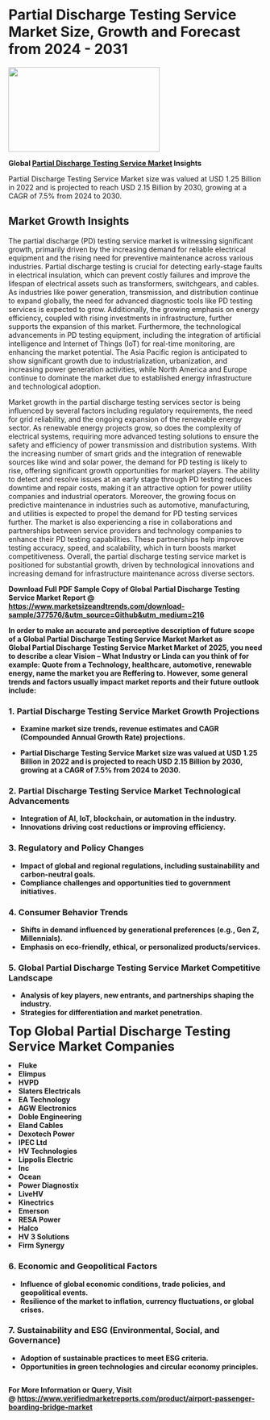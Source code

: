 <H1>Partial Discharge Testing Service Market Size, Growth and Forecast from 2024 - 2031</H1><img class="aligncenter size-medium wp-image-584254" src="https://thirdeyenews.in/wp-content/uploads/2024/09/Global-Market-Research-300x168.jpeg" alt="" width="300" height="168" /><p><strong>Global&nbsp;<a href="https://www.marketsizeandtrends.com/download-sample/377576/&amp;utm_source=Github&utm_medium=216">Partial Discharge Testing Service Market</a> Insights</strong></p><p>Partial Discharge Testing Service Market size was valued at USD 1.25 Billion in 2022 and is projected to reach USD 2.15 Billion by 2030, growing at a CAGR of 7.5% from 2024 to 2030.</p><p><h2>Market Growth Insights</h2> <p>The partial discharge (PD) testing service market is witnessing significant growth, primarily driven by the increasing demand for reliable electrical equipment and the rising need for preventive maintenance across various industries. Partial discharge testing is crucial for detecting early-stage faults in electrical insulation, which can prevent costly failures and improve the lifespan of electrical assets such as transformers, switchgears, and cables. As industries like power generation, transmission, and distribution continue to expand globally, the need for advanced diagnostic tools like PD testing services is expected to grow. Additionally, the growing emphasis on energy efficiency, coupled with rising investments in infrastructure, further supports the expansion of this market. Furthermore, the technological advancements in PD testing equipment, including the integration of artificial intelligence and Internet of Things (IoT) for real-time monitoring, are enhancing the market potential. The Asia Pacific region is anticipated to show significant growth due to industrialization, urbanization, and increasing power generation activities, while North America and Europe continue to dominate the market due to established energy infrastructure and technological adoption.</p> <p><strong></strong></p> <p>Market growth in the partial discharge testing services sector is being influenced by several factors including regulatory requirements, the need for grid reliability, and the ongoing expansion of the renewable energy sector. As renewable energy projects grow, so does the complexity of electrical systems, requiring more advanced testing solutions to ensure the safety and efficiency of power transmission and distribution systems. With the increasing number of smart grids and the integration of renewable sources like wind and solar power, the demand for PD testing is likely to rise, offering significant growth opportunities for market players. The ability to detect and resolve issues at an early stage through PD testing reduces downtime and repair costs, making it an attractive option for power utility companies and industrial operators. Moreover, the growing focus on predictive maintenance in industries such as automotive, manufacturing, and utilities is expected to propel the demand for PD testing services further. The market is also experiencing a rise in collaborations and partnerships between service providers and technology companies to enhance their PD testing capabilities. These partnerships help improve testing accuracy, speed, and scalability, which in turn boosts market competitiveness. Overall, the partial discharge testing service market is positioned for substantial growth, driven by technological innovations and increasing demand for infrastructure maintenance across diverse sectors.</p> <p><strong></p><p><span class=""><strong>Download Full PDF Sample Copy of Global Partial Discharge Testing Service Market Report</strong> @ <a href="https://www.marketsizeandtrends.com/download-sample/377576/&amp;utm_source=Github&utm_medium=216" target="_blank">https://www.marketsizeandtrends.com/download-sample/377576/&amp;utm_source=Github&utm_medium=216</a></span></p><p>In order to make an accurate and perceptive description of future scope of a Global&nbsp;Partial Discharge Testing Service Market Market as Global&nbsp;Partial Discharge Testing Service Market Market of 2025, you need to describe a clear Vision &ndash; What Industry or Linda can you think of for example: Quote from a Technology, healthcare, automotive, renewable energy, name the market you are Reffering to. However, some general trends and factors usually impact market reports and their future outlook include:</p><h3>1.&nbsp;<strong>Partial Discharge Testing Service Market Growth Projections</strong></h3><ul><li>Examine market size trends, revenue estimates and CAGR (Compounded Annual Growth Rate) projections.</li><li><p>Partial Discharge Testing Service Market size was valued at USD 1.25 Billion in 2022 and is projected to reach USD 2.15 Billion by 2030, growing at a CAGR of 7.5% from 2024 to 2030.</p></li></ul><h3>2.&nbsp;<strong>Partial Discharge Testing Service Market Technological Advancements</strong></h3><ul><li>Integration of AI, IoT, blockchain, or automation in the industry.</li><li>Innovations driving cost reductions or improving efficiency.</li></ul><h3>3.&nbsp;<strong>Regulatory and Policy Changes</strong></h3><ul><li>Impact of global and regional regulations, including sustainability and carbon-neutral goals.</li><li>Compliance challenges and opportunities tied to government initiatives.</li></ul><h3>4.&nbsp;<strong>Consumer Behavior Trends</strong></h3><ul><li>Shifts in demand influenced by generational preferences (e.g., Gen Z, Millennials).</li><li>Emphasis on eco-friendly, ethical, or personalized products/services.</li></ul><h3>5.&nbsp;<strong>Global Partial Discharge Testing Service Market Competitive Landscape</strong></h3><ul><li>Analysis of key players, new entrants, and partnerships shaping the industry.</li><li>Strategies for differentiation and market penetration.</li></ul><p data-pm-slice="1 1 []"><span style="color: inherit; font-family: inherit; font-size: 25px;">Top Global Partial Discharge Testing Service Market Companies</span></p><div class="" data-test-id=""><p><li>Fluke</li><li> Elimpus</li><li> HVPD</li><li> Slaters Electricals</li><li> EA Technology</li><li> AGW Electronics</li><li> Doble Engineering</li><li> Eland Cables</li><li> Dexotech Power</li><li> IPEC Ltd</li><li> HV Technologies</li><li> Lippolis Electric</li><li> Inc</li><li> Ocean</li><li> Power Diagnostix</li><li> LiveHV</li><li> Kinectrics</li><li> Emerson</li><li> RESA Power</li><li> Halco</li><li> HV 3 Solutions</li><li> Firm Synergy</li></p></div><h3>6.&nbsp;<strong>Economic and Geopolitical Factors</strong></h3><ul><li>Influence of global economic conditions, trade policies, and geopolitical events.</li><li>Resilience of the market to inflation, currency fluctuations, or global crises.</li></ul><h3>7.&nbsp;<strong>Sustainability and ESG (Environmental, Social, and Governance)</strong></h3><ul><li>Adoption of sustainable practices to meet ESG criteria.</li><li>Opportunities in green technologies and circular economy principles.</li></ul><h2><strong style="font-size: 14px;">For More Information or Query, Visit @&nbsp;</strong><a style="background-color: #ffffff; font-size: 14px;" href="https://www.marketsizeandtrends.com/report/partial-discharge-testing-service-market/" target="_blank">https://www.verifiedmarketreports.com/product/airport-passenger-boarding-bridge-market</a></h2>
